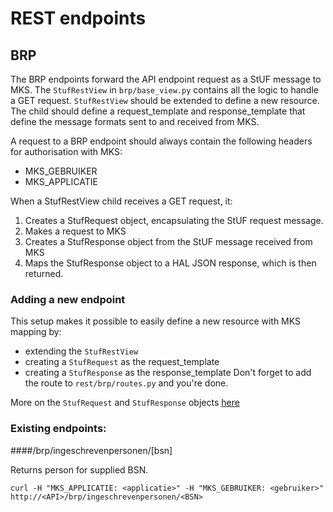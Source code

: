 # REST endpoints

## BRP
The BRP endpoints forward the API endpoint request as a StUF message to MKS. The ```StufRestView``` in
```brp/base_view.py``` contains all the logic to handle a GET request. ```StufRestView``` should be extended to define
a new resource. The child should define a request_template and response_template that define the message formats
sent to and received from MKS.

A request to a BRP endpoint should always contain the following headers for authorisation with MKS:
- MKS_GEBRUIKER
- MKS_APPLICATIE

When a StufRestView child receives a GET request, it:
1. Creates a StufRequest object, encapsulating the StUF request message.
2. Makes a request to MKS
3. Creates a StufResponse object from the StUF message received from MKS
4. Maps the StufResponse object to a HAL JSON response, which is then returned.

### Adding a new endpoint
This setup makes it possible to easily define a new resource with MKS mapping by:
- extending the ```StufRestView```
- creating a ```StufRequest``` as the request_template
- creating a ```StufResponse``` as the response_template
Don't forget to add the route to ```rest/brp/routes.py``` and you're done.

More on the ```StufRequest``` and ```StufResponse``` objects [here](../stuf/brp/README.md)

### Existing endpoints:

####/brp/ingeschrevenpersonen/[bsn]

Returns person for supplied BSN.

```
curl -H "MKS_APPLICATIE: <applicatie>" -H "MKS_GEBRUIKER: <gebruiker>" http://<API>/brp/ingeschrevenpersonen/<BSN>
```
